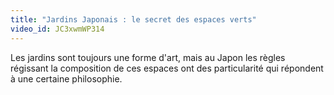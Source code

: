 ```yaml
---
title: "Jardins Japonais : le secret des espaces verts"
video_id: JC3xwmWP314
---
```


Les jardins sont toujours une forme d'art, mais au Japon les règles régissant la composition de ces espaces ont des particularité qui répondent à une certaine philosophie.